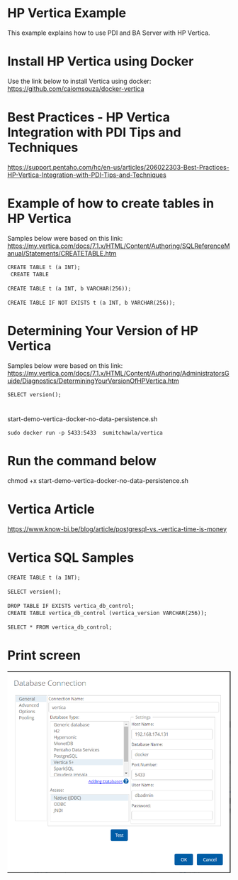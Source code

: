 # HP Vertica Example

This example explains how to use PDI and BA Server with HP Vertica.

# Install HP Vertica using Docker

Use the link below to install Vertica using docker:<BR>
https://github.com/caiomsouza/docker-vertica <BR>


# Best Practices - HP Vertica Integration with PDI Tips and Techniques
https://support.pentaho.com/hc/en-us/articles/206022303-Best-Practices-HP-Vertica-Integration-with-PDI-Tips-and-Techniques

# Example of how to create tables in HP Vertica

Samples below were based on this link: <BR>
https://my.vertica.com/docs/7.1.x/HTML/Content/Authoring/SQLReferenceManual/Statements/CREATETABLE.htm<BR>


```
CREATE TABLE t (a INT);
 CREATE TABLE
 
CREATE TABLE t (a INT, b VARCHAR(256));

CREATE TABLE IF NOT EXISTS t (a INT, b VARCHAR(256));
```

# Determining Your Version of HP Vertica
Samples below were based on this link: <BR>
https://my.vertica.com/docs/7.1.x/HTML/Content/Authoring/AdministratorsGuide/Diagnostics/DeterminingYourVersionOfHPVertica.htm <BR>

```
SELECT version();
```

# 
start-demo-vertica-docker-no-data-persistence.sh
```
sudo docker run -p 5433:5433  sumitchawla/vertica
```

# Run the command below
chmod +x start-demo-vertica-docker-no-data-persistence.sh

# Vertica Article
https://www.know-bi.be/blog/article/postgresql-vs.-vertica-time-is-money


# Vertica SQL Samples
```
CREATE TABLE t (a INT);

SELECT version();

DROP TABLE IF EXISTS vertica_db_control;
CREATE TABLE vertica_db_control (vertica_version VARCHAR(256));

SELECT * FROM vertica_db_control;

```

# Print screen 

![img1](https://raw.githubusercontent.com/caiomsouza/pdi_labs/master/src/hp_vertica_examples/img/BAServer_Connection_Example_With_HP_Vertica.PNG)



